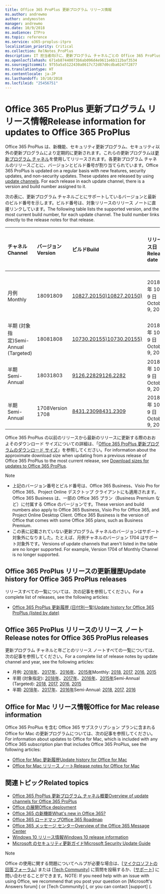 ```yaml
---
title: Office 365 ProPlus 更新プログラム リリース情報
ms.author: andrewmo
author: andymosten
manager: andrewmo
ms.date: 10/9/2018
ms.audience: ITPro
ms.topic: reference
ms.service: o365-proplus-itpro
localization_priority: Critical
ms.collection: RelNotes_ProPlus
description: IT 担当者向けに、更新プログラム チャネルごとの Office 365 ProPlus の最新リリース一覧と、リリース ノートおよび更新履歴へのリンクを提供します
ms.openlocfilehash: 671eb87440073b6ab096d4e9611e6b112baf3534
ms.sourcegitcommit: 9755a5a5122430a8617c72d87d0cdba0247f2877
ms.translationtype: HT
ms.contentlocale: ja-JP
ms.lasthandoff: 10/10/2018
ms.locfileid: "25456751"
---
```

# <a name="release-information-for-updates-to-office-365-proplus"></a><span data-ttu-id="a86ff-103">Office 365 ProPlus 更新プログラム リリース情報</span><span class="sxs-lookup"><span data-stu-id="a86ff-103">Release information for updates to Office 365 ProPlus</span></span>

<span data-ttu-id="a86ff-p101">Office 365 ProPlus は、新機能、セキュリティ更新プログラム、セキュリティ以外の更新プログラムにより定期的に更新されます。これらの更新プログラムは[更新プログラム チャネル](https://docs.microsoft.com/DeployOffice/overview-of-update-channels-for-office-365-proplus)を使用してリリースされます。各更新プログラム チャネルのリリースごとに、バージョンとビルド番号が割り当てられています。</span><span class="sxs-lookup"><span data-stu-id="a86ff-p101">Office 365 ProPlus is updated on a regular basis with new features, security updates, and non-security updates. These updates are released by using [update channels](https://docs.microsoft.com/DeployOffice/overview-of-update-channels-for-office-365-proplus). For each release in each update channel, there is a version and build number assigned to it.</span></span> 

<span data-ttu-id="a86ff-p102">次の表に、更新プログラム チャネルごとにサポートしているバージョンと最新のビルド番号を示します。ビルド番号は、対象リリースのリリース ノートに直接リンクしています。</span><span class="sxs-lookup"><span data-stu-id="a86ff-p102">The following table lists the supported version, and the most current build number, for each update channel. The build number links directly to the release notes for that release.</span></span> 

  
|<span data-ttu-id="a86ff-109">**チャネル**</span><span class="sxs-lookup"><span data-stu-id="a86ff-109">**Channel**</span></span>|<span data-ttu-id="a86ff-110">**バージョン**</span><span class="sxs-lookup"><span data-stu-id="a86ff-110">**Version**</span></span>|<span data-ttu-id="a86ff-111">**ビルド**</span><span class="sxs-lookup"><span data-stu-id="a86ff-111">**Build**</span></span>|<span data-ttu-id="a86ff-112">**リリース日**</span><span class="sxs-lookup"><span data-stu-id="a86ff-112">**Release date**</span></span>|<span data-ttu-id="a86ff-113">**バージョンのサポート期限**</span><span class="sxs-lookup"><span data-stu-id="a86ff-113">**Version supported until**</span></span>|
|:-----|:-----|:-----|:-----|:-----|
|<span data-ttu-id="a86ff-114">月例</span><span class="sxs-lookup"><span data-stu-id="a86ff-114">Monthly</span></span>  <br/> |<span data-ttu-id="a86ff-115">1809</span><span class="sxs-lookup"><span data-stu-id="a86ff-115">1809</span></span>  <br/> |[<span data-ttu-id="a86ff-116">10827.20150)</span><span class="sxs-lookup"><span data-stu-id="a86ff-116">10827.20150)</span></span>](monthly-channel-2018.md#version-1809-october-9)  <br/> | <span data-ttu-id="a86ff-117">2018 年 10 月 9 日</span><span class="sxs-lookup"><span data-stu-id="a86ff-117">October 9, 2018</span></span>  <br/> |<span data-ttu-id="a86ff-118">バージョン 1810 がリリースされました</span><span class="sxs-lookup"><span data-stu-id="a86ff-118">Version 1808 is released</span></span> <br/>|
|<span data-ttu-id="a86ff-119">半期 (対象指定)</span><span class="sxs-lookup"><span data-stu-id="a86ff-119">Semi-Annual (Targeted)</span></span>  <br/> |<span data-ttu-id="a86ff-120">1808</span><span class="sxs-lookup"><span data-stu-id="a86ff-120">1808</span></span>  <br/> |[<span data-ttu-id="a86ff-121">10730.20155)</span><span class="sxs-lookup"><span data-stu-id="a86ff-121">10730.20155)</span></span>](semi-annual-channel-targeted-2018.md#version-1808-october-9)  <br/> | <span data-ttu-id="a86ff-122">2018 年 10 月 9 日</span><span class="sxs-lookup"><span data-stu-id="a86ff-122">October 9, 2018</span></span>  <br/> | <span data-ttu-id="a86ff-123">2019 年 3 月 13 日</span><span class="sxs-lookup"><span data-stu-id="a86ff-123">March 13, 2019</span></span> <br/>|
|<span data-ttu-id="a86ff-124">半期</span><span class="sxs-lookup"><span data-stu-id="a86ff-124">Semi-Annual</span></span> <br/> |<span data-ttu-id="a86ff-125">1803</span><span class="sxs-lookup"><span data-stu-id="a86ff-125">1803</span></span>  <br/> | [<span data-ttu-id="a86ff-126">9126.2282</span><span class="sxs-lookup"><span data-stu-id="a86ff-126">9126.2282</span></span>](semi-annual-channel-2018.md#version-1803-october-9) <br/> |<span data-ttu-id="a86ff-127">2018 年 10 月 9 日</span><span class="sxs-lookup"><span data-stu-id="a86ff-127">October 9, 2018</span></span>  <br/> | <span data-ttu-id="a86ff-128">2019 年 12 月 10 日</span><span class="sxs-lookup"><span data-stu-id="a86ff-128">December 10, 2019</span></span> <br/>|
|<span data-ttu-id="a86ff-129">半期</span><span class="sxs-lookup"><span data-stu-id="a86ff-129">Semi-Annual</span></span> <br/> |<span data-ttu-id="a86ff-130">1708</span><span class="sxs-lookup"><span data-stu-id="a86ff-130">Version 1708</span></span>  <br/> |[<span data-ttu-id="a86ff-131">8431.2309</span><span class="sxs-lookup"><span data-stu-id="a86ff-131">8431.2309</span></span>](semi-annual-channel-2018.md#version-1708-october-9)  <br/> |<span data-ttu-id="a86ff-132">2018 年 10 月 9 日</span><span class="sxs-lookup"><span data-stu-id="a86ff-132">October 9, 2018</span></span>  <br/> | <span data-ttu-id="a86ff-133">2019 年 3 月 13 日</span><span class="sxs-lookup"><span data-stu-id="a86ff-133">March 13, 2019</span></span> <br/>|

<span data-ttu-id="a86ff-134">Office 365 ProPlus の以前のリリースから最新のリリースに更新する際のおおよそのダウンロード サイズについての詳細は、「[Office 365 ProPlus 更新プログラムのダウンロード サイズ](download-sizes-office365-proplus-updates.md)」を参照してください。</span><span class="sxs-lookup"><span data-stu-id="a86ff-134">For information about the approximate download size when updating from a previous release of Office 365 ProPlus to the most current release, see [Download sizes for updates to Office 365 ProPlus](download-sizes-office365-proplus-updates.md).</span></span>

> [!NOTE]
> - <span data-ttu-id="a86ff-p103">上記のバージョン番号とビルド番号は、Office 365 Business、Visio Pro for Office 365、Project Online デスクトップ クライアントにも適用されます。Office 365 Business は、一部の Office 365 プラン（Business Premium など）に付属する Office のバージョンです。</span><span class="sxs-lookup"><span data-stu-id="a86ff-p103">These version and build numbers also apply to Office 365 Business, Visio Pro for Office 365, and Project Online Desktop Client. Office 365 Business is the version of Office that comes with some Office 365 plans, such as Business Premium.</span></span>
> - <span data-ttu-id="a86ff-p104">この表に記載されていない更新プログラム チャネルのバージョンはサポート対象外になりました。たとえば、月例チャネルのバージョン 1704 はサポート対象外です。</span><span class="sxs-lookup"><span data-stu-id="a86ff-p104">Versions of update channels that aren't listed in the table are no longer supported. For example, Version 1704 of Monthly Channel is no longer supported.</span></span> 


## <a name="update-history-for-office-365-proplus-releases"></a><span data-ttu-id="a86ff-139">Office 365 ProPlus リリースの更新履歴</span><span class="sxs-lookup"><span data-stu-id="a86ff-139">Update history for Office 365 ProPlus releases</span></span>

<span data-ttu-id="a86ff-140">リリースすべての一覧については、次の記事を参照してください。</span><span class="sxs-lookup"><span data-stu-id="a86ff-140">For a complete list of releases, see the following articles:</span></span>
 - [<span data-ttu-id="a86ff-141">Office 365 ProPlus 更新履歴 (日付別一覧)</span><span class="sxs-lookup"><span data-stu-id="a86ff-141">Update history for Office 365 ProPlus (listed by date)</span></span>](update-history-office365-proplus-by-date.md)

## <a name="release-notes-for-office-365-proplus-releases"></a><span data-ttu-id="a86ff-142">Office 365 ProPlus リリースのリリース ノート</span><span class="sxs-lookup"><span data-stu-id="a86ff-142">Release notes for Office 365 ProPlus releases</span></span>

<span data-ttu-id="a86ff-143">更新プログラム チャネルと年ごとのリリース ノートすべての一覧については、次の記事を参照してください。</span><span class="sxs-lookup"><span data-stu-id="a86ff-143">For a complete list of release notes by update channel and year, see the following articles:</span></span>
 - <span data-ttu-id="a86ff-144">月例: [2018年](monthly-channel-2018.md)、[2017年](monthly-channel-2017.md)、[2016年](monthly-channel-2016.md)、[2015年](monthly-channel-2015.md)</span><span class="sxs-lookup"><span data-stu-id="a86ff-144">Monthly: [2018](monthly-channel-2018.md), [2017](monthly-channel-2017.md), [2016](monthly-channel-2016.md), [2015](monthly-channel-2015.md)</span></span>
 - <span data-ttu-id="a86ff-145">半期 (対象指定): [2018年](semi-annual-channel-targeted-2018.md)、[2017年](semi-annual-channel-targeted-2017.md)、[2016年](semi-annual-channel-targeted-2016.md)、[2015年](semi-annual-channel-targeted-2015.md)</span><span class="sxs-lookup"><span data-stu-id="a86ff-145">Semi-Annual (Targeted): [2018](semi-annual-channel-targeted-2018.md), [2017](semi-annual-channel-targeted-2017.md), [2016](semi-annual-channel-targeted-2016.md), [2015](semi-annual-channel-targeted-2015.md)</span></span>
 - <span data-ttu-id="a86ff-146">半期: [2018年](semi-annual-channel-2018.md)、[2017年](semi-annual-channel-2017.md)、[2016年](semi-annual-channel-2016.md)</span><span class="sxs-lookup"><span data-stu-id="a86ff-146">Semi-Annual: [2018](semi-annual-channel-2018.md), [2017](semi-annual-channel-2017.md), [2016](semi-annual-channel-2016.md)</span></span>

## <a name="office-for-mac-release-information"></a><span data-ttu-id="a86ff-147">Office for Mac リリース情報</span><span class="sxs-lookup"><span data-stu-id="a86ff-147">Office for Mac release information</span></span>

<span data-ttu-id="a86ff-148">Office 365 ProPlus を含む Office 365 サブスクリプション プランに含まれる Office for Mac の更新プログラムについては、次の記事を参照してください。</span><span class="sxs-lookup"><span data-stu-id="a86ff-148">For information about updates to Office for Mac, which is included with any Office 365 subscription plan that includes Office 365 ProPlus, see the following articles:</span></span>
 - [<span data-ttu-id="a86ff-149">Office for Mac 更新履歴</span><span class="sxs-lookup"><span data-stu-id="a86ff-149">Update history for Office for Mac</span></span>](update-history-office-for-mac.md)
 - [<span data-ttu-id="a86ff-150">Office for Mac リリース ノート</span><span class="sxs-lookup"><span data-stu-id="a86ff-150">Release notes for Office for Mac</span></span>](release-notes-office-for-mac.md)


## <a name="related-topics"></a><span data-ttu-id="a86ff-151">関連トピック</span><span class="sxs-lookup"><span data-stu-id="a86ff-151">Related topics</span></span>

- [<span data-ttu-id="a86ff-152">Office 365 ProPlus 更新プログラム チャネル概要</span><span class="sxs-lookup"><span data-stu-id="a86ff-152">Overview of update channels for Office 365 ProPlus</span></span>](https://docs.microsoft.com/DeployOffice/overview-of-update-channels-for-office-365-proplus)
- [<span data-ttu-id="a86ff-153">Office の展開</span><span class="sxs-lookup"><span data-stu-id="a86ff-153">Office deployment</span></span>](https://docs.microsoft.com/deployoffice/)
- [<span data-ttu-id="a86ff-154">Office 365 の新機能</span><span class="sxs-lookup"><span data-stu-id="a86ff-154">What's new in Office 365?</span></span>](https://support.office.com/article/95c8d81d-08ba-42c1-914f-bca4603e1426)
- [<span data-ttu-id="a86ff-155">Office 365 ロードマップ</span><span class="sxs-lookup"><span data-stu-id="a86ff-155">Office 365 Roadmap</span></span>](https://products.office.com/business/office-365-roadmap)
- [<span data-ttu-id="a86ff-156">Office 365 メッセージ センター</span><span class="sxs-lookup"><span data-stu-id="a86ff-156">Overview of the Office 365 Message Center</span></span>](https://support.office.com/article/38fb3333-bfcc-4340-a37b-deda509c2093)
- [<span data-ttu-id="a86ff-157">Windows 10 リリース情報</span><span class="sxs-lookup"><span data-stu-id="a86ff-157">Windows 10 release information</span></span>](https://www.microsoft.com/itpro/windows-10/release-information)
- [<span data-ttu-id="a86ff-158">Microsoft のセキュリティ更新ガイド</span><span class="sxs-lookup"><span data-stu-id="a86ff-158">Microsoft Security Update Guide</span></span>](https://portal.msrc.microsoft.com/)

> [!NOTE]
> <span data-ttu-id="a86ff-159">Office の使用に関する問題についてヘルプが必要な場合は、[[マイクロソフトの回答フォーラム](https://answers.microsoft.com/)] または [[Tech Community](https://techcommunity.microsoft.com/)] に質問を投稿するか、[[サポート](https://support.microsoft.com/contactus)] に問い合わせることができます。</span><span class="sxs-lookup"><span data-stu-id="a86ff-159">NOTE: If you need help with an issue with using Office, we recommend that you post your question on [Microsoft's Answers forum] ([](https://answers.microsoft.com/) or [Tech Community] ([](https://techcommunity.microsoft.com/), or you can contact [support] ([](https://support.microsoft.com/contactus).</span></span>
